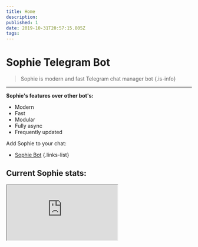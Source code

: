 ```yaml
---
title: Home
description: 
published: 1
date: 2019-10-31T20:57:15.805Z
tags: 
---
```


# Sophie Telegram Bot
> Sophie is modern and fast Telegram chat manager bot
{.is-info}

---

**Sophie's features over other bot's:**
- Modern
- Fast
- Modular
- Fully async
- Frequently updated

Add Sophie to your chat:
- [Sophie Bot](https://t.me/rSophieBot)
{.links-list}


## Current Sophie stats:
<div id="container" >
	<iframe src="https://api-sophie.orangefox.tech/stats" scrolling="no"></iframe>
</div>